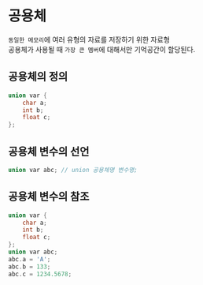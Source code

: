 # 공용체
`동일한 메모리`에 여러 유형의 자료를 저장하기 위한 자료형  
공용체가 사용될 때 `가장 큰 멤버`에 대해서만 기억공간이 할당된다.

## 공용체의 정의
```C
union var {
    char a;
    int b;
    float c;
};
``` 

## 공용체 변수의 선언
``` C
union var abc; // union 공용체명 변수명;
``` 

## 공용체 변수의 참조
``` C
union var {
    char a;
    int b;
    float c;
};
union var abc;
abc.a = 'A';
abc.b = 133;
abc.c = 1234.5678;
``` 